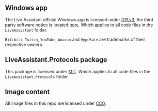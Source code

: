 ## Windows app

The Live Assistant official Windows app is licensed under [GPLv3](/LiveAssistant/LICENSE), the third party software notice is located [here](/LiveAssistant/NOTICE.txt). Which applies to all code files in the `LiveAssistant` folder.

`Bilibili`, `Twitch`, `YouTube`, `Amazon` and `HypeRate` are trademarks of their respective owners.

## LiveAssistant.Protocols package

This package is licensed under [MIT](/LiveAssistant.Protocols/LICENSE). Which applies to all code files in the `LiveAssistant.Protocols` folder.

## Image content

All image files in this repo are licensed under [CC0](https://creativecommons.org/publicdomain/zero/1.0/legalcode).